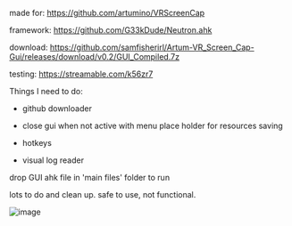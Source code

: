 made for: https://github.com/artumino/VRScreenCap

framework: https://github.com/G33kDude/Neutron.ahk

download: https://github.com/samfisherirl/Artum-VR_Screen_Cap-Gui/releases/download/v0.2/GUI_Compiled.7z

testing: https://streamable.com/k56zr7

Things I need to do:

- github downloader

- close gui when not active with menu place holder for resources saving

- hotkeys

- visual log reader

drop GUI ahk file in  'main files' folder to run

lots to do and clean up. safe to use, not functional. 

 ![image](https://user-images.githubusercontent.com/98753696/185019642-465f93bc-9319-4d13-8e3e-91a93a8a4358.png)

